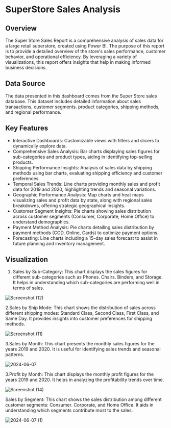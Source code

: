 # SuperStore Sales Analysis
## Overview
The Super Store Sales Report is a comprehensive analysis of sales data for a large retail superstore, created using Power BI. The purpose of this report is to provide a detailed overview of the store's sales performance, customer behavior, and operational efficiency. By leveraging a variety of visualizations, this report offers insights that help in making informed business decisions.
## Data Source
The data presented in this dashboard comes from the Super Store sales database. This dataset includes detailed information about sales transactions, customer segments. product categories, shipping methods, and regional performance.
## Key Features
- Interactive Dashboards: Customizable views with filters and slicers to dynamically explore data.
- Comprehensive Sales Analysis: Bar charts displaying sales figures for sub-categories and product types, aiding in identifying top-selling products.
- Shipping Performance Insights: Analysis of sales data by shipping methods using bar charts, evaluating shipping efficiency and customer preferences.
- Temporal Sales Trends: Line charts providing monthly sales and profit data for 2019 and 2020, highlighting trends and seasonal variations.
- Geographic Performance Analysis: Map charts and heat maps visualizing sales and profit data by state, along with regional sales breakdowns, offering strategic geographical insights.
- Customer Segment Insights: Pie charts showing sales distribution across customer segments (Consumer, Corporate, Home Office) to understand demographics.
- Payment Method Analysis: Pie charts detailing sales distribution by payment methods (COD, Online, Cards) to optimize payment options.
- Forecasting: Line charts including a 15-day sales forecast to assist in future planning and inventory management.
## Visualization
1. Sales by Sub-Category: This chart displays the sales figures for different sub-categories such as Phones. Chairs. Binders, and Storage. It helps in understanding which sub-categories are performing well in terms of sales.

![Screenshot (12)](https://github.com/RutujaPatil26/Powerbi_Project/assets/172021951/dbd0267f-303e-4b33-ba1e-d618ac41bd0e)

2.Sales by Ship Mode: This chart shows the distribution of sales across different shipping modes: Standard Class, Second Class, First Class, and Same Day. It provides insights into customer preferences for shipping methods.

![Screenshot (11)](https://github.com/RutujaPatil26/Powerbi_Project/assets/172021951/6d5ff66c-5d8b-4cf1-a32c-4a0aaf80d377)

3.Sales by Month: This chart presents the monthly sales figures for the years 2019 and 2020. It is useful for identifying sales trends and seasonal patterns.

![2024-06-07](https://github.com/RutujaPatil26/Powerbi_Project/assets/172021951/c36aa41a-03ab-4d5c-bda3-405e18fd8d07)

3.Profit by Month: This chart displays the monthly profit figures for the years 2019 and 2020. It helps in analyzing the profitability trends over time.

![Screenshot (14)](https://github.com/RutujaPatil26/Powerbi_Project/assets/172021951/db1923ae-c6ec-4aca-8453-697f0ded1078)

Sales by Segment: This chart shows the sales distribution among different customer segments: Consumer. Corporate, and Home Office. It aids in understanding which segments contribute most to the sales.

![2024-06-07 (1)](https://github.com/RutujaPatil26/Powerbi_Project/assets/172021951/878d5622-8345-4ffb-bb41-d74344218c04)
